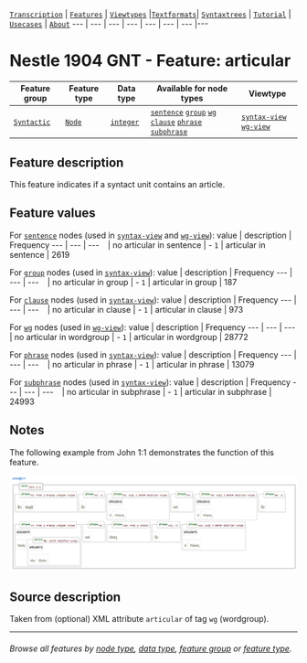 <a name="start"></a>
[`Transcription`](../transcription.md#start) | [`Features`](README.md#start) | [`Viewtypes`](../viewtypes.md#start) |[`Textformats`](../textformats.md#start)|  [`Syntaxtrees`](../syntaxtrees.md#start) | [`Tutorial`](../../tutorial/README.md#start) | [`Usecases`](../usecases/README.md#start) | [`About`](../about.md#start)
---  | --- | --- | --- | --- | --- | --- |---

# Nestle 1904 GNT - Feature: articular

Feature group | Feature type | Data type | Available for node types | Viewtype
---  | --- | --- | --- |---
[`Syntactic`](featuresbygroup.md#syntactic-features) | [`Node`](featuresbyfeaturetype.md#node-features) | [`integer`](featuresbydatatype.md#integer-datatype) | [`sentence`](featuresbynodetype.md#sentence-nodes) [`group`](featuresbynodetype.md#group-nodes)  [`wg`](featuresbynodetype.md#wordgroup-nodes) [`clause`](featuresbynodetype.md#clause-nodes) [`phrase`](featuresbynodetype.md#phrase-nodes) [`subphrase`](featuresbynodetype.md#subphrase-nodes) | [`syntax-view`](../syntax-view.md#start) [`wg-view`](../wg-view.md#start)

## Feature description 

This feature indicates if a syntact unit contains an article.

## Feature values 

For [`sentence`](featuresbynodetype.md#sentence-nodes) nodes (used in [`syntax-view`](../syntax-view.md#start) and  [`wg-view`](../wg-view.md#start)):
value | description | Frequency
---  | --- | --- 
` ` | no articular in sentence | -
`1` | articular in sentence | 2619

For [`group`](featuresbynodetype.md#group-nodes) nodes (used in [`syntax-view`](../syntax-view.md#start)):
value | description | Frequency
---  | --- | --- 
` ` | no articular in group | -
`1` | articular in group | 187

For [`clause`](featuresbynodetype.md#clause-nodes) nodes (used in [`syntax-view`](../syntax-view.md#start)):
value | description | Frequency
---  | --- | --- 
` ` | no articular in clause | -
`1` | articular in clause | 973

For [`wg`](featuresbynodetype.md#wordgroup-nodes) nodes (used in [`wg-view`](../wg-view.md#start)):
value | description | Frequency
---  | --- | --- 
` ` | no articular in wordgroup | -
`1` | articular in wordgroup | 28772

For [`phrase`](featuresbynodetype.md#phrase-nodes) nodes (used in [`syntax-view`](../syntax-view.md#start)):
value | description | Frequency
---  | --- | --- 
` ` | no articular in phrase | -
`1` | articular in phrase | 13079

For [`subphrase`](featuresbynodetype.md#subphrase-nodes) nodes (used in [`syntax-view`](../syntax-view.md#start)):
value | description | Frequency
---  | --- | --- 
` ` | no articular in subphrase | -
`1` | articular in subphrase | 24993

## Notes

The following example from John 1:1 demonstrates the function of this feature.

<img src="images/articular.png" width="600">

## Source description

Taken from (optional) XML attribute `articular` of tag `wg` (wordgroup).

---
###### *Browse all features by [node type](featuresbynodetype.md#start), [data type](featuresbydatatype.md#start), [feature group](featuresbygroup.md#start) or [feature type](featuresbyfeaturetype.md#start).*
